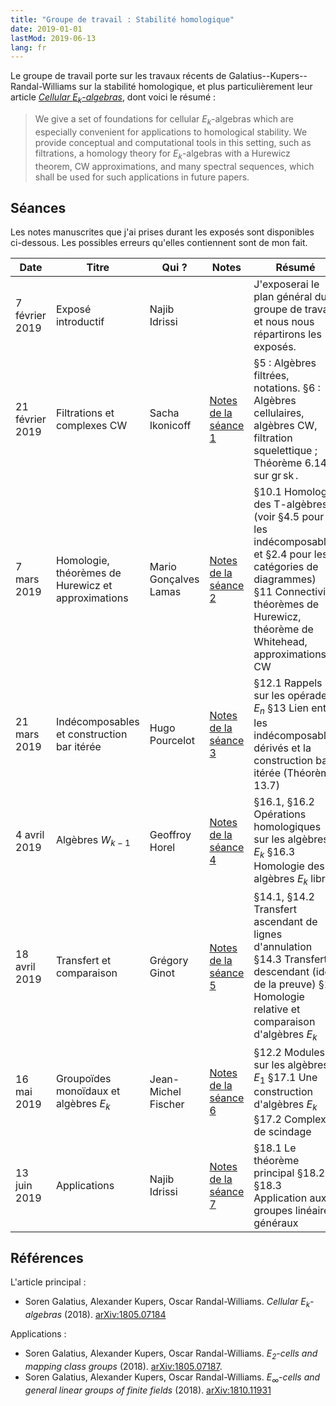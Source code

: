 ```yaml
---
title: "Groupe de travail : Stabilité homologique"
date: 2019-01-01
lastMod: 2019-06-13
lang: fr
---
```


Le groupe de travail porte sur les travaux récents de Galatius--Kupers--Randal-Williams sur la stabilité homologique, et plus particulièrement leur article [_Cellular $E_k$-algebras_](https://arxiv.org/abs/1805.07184), dont voici le résumé :

> We give a set of foundations for cellular $E_k$-algebras which are especially convenient for applications to homological stability. We provide conceptual and computational tools in this setting, such as filtrations, a homology theory for $E_k$-algebras with a Hurewicz theorem, CW approximations, and many spectral sequences, which shall be used for such applications in future papers.

## Séances

Les notes manuscrites que j'ai prises durant les exposés sont disponibles ci-dessous.
Les possibles erreurs qu'elles contiennent sont de mon fait.

| Date | Titre | Qui ? | Notes | Résumé |
|------|-------|-------|-------|--------|
| 7 février 2019 | Exposé introductif | Najib Idrissi | | J'exposerai le plan général du groupe de travail et nous nous répartirons les exposés. |
| 21 février 2019 | Filtrations et complexes CW | Sacha Ikonicoff | [Notes de la séance 1](./E1-Filtrations-Algebres-CW.pdf) | §5 : Algèbres filtrées, notations. §6 : Algèbres cellulaires, algèbres CW, filtration squelettique ; Théorème 6.14 sur $\operatorname{gr} \operatorname{sk}$. |
| 7 mars 2019 | Homologie, théorèmes de Hurewicz et approximations | Mario Gonçalves Lamas | [Notes de la séance 2](./E2-Homologie-Hurewicz-Approximations.pdf) | §10.1 Homologie des T-algèbres (voir §4.5 pour les indécomposables et §2.4 pour les catégories de diagrammes) §11 Connectivité, théorèmes de Hurewicz, théorème de Whitehead, approximations CW |
| 21 mars 2019 | Indécomposables et construction bar itérée | Hugo Pourcelot | [Notes de la séance 3](./E3-Indecomposables-Bar-iteree.pdf) | §12.1 Rappels sur les opérades $E_n$ §13 Lien entre les indécomposables dérivés et la construction bar itérée (Théorème 13.7) |
| 4 avril 2019 | Algèbres $W_{k-1}$ | Geoffroy Horel | [Notes de la séance 4](./E4-Algebres-Wk.pdf) | §16.1, §16.2 Opérations homologiques sur les algèbres $E_k$ §16.3 Homologie des algèbres $E_k$ libres |
| 18 avril 2019 | Transfert et comparaison | Grégory Ginot | [Notes de la séance 5](./E5-Transfert-Comparaison.pdf) | §14.1, §14.2 Transfert ascendant de lignes d'annulation §14.3 Transfert descendant (idée de la preuve) §15 Homologie relative et comparaison d'algèbres $E_k$ |
| 16 mai 2019 | Groupoïdes monoïdaux et algèbres $E_k$ | Jean-Michel Fischer | [Notes de la séance 6](./E6-Groupoides-Algebres.pdf) | §12.2 Modules sur les algèbres $E_1$ §17.1 Une construction d'algèbres $E_k$ §17.2 Complexes de scindage |
| 13 juin 2019 | Applications | Najib Idrissi | [Notes de la séance 7](./E7-Applications.pdf) | §18.1 Le théorème principal §18.2, §18.3 Application aux groupes linéaires généraux |

## Références

L'article principal :

- Soren Galatius, Alexander Kupers, Oscar Randal-Williams. _Cellular $E_k$-algebras_ (2018). [arXiv:1805.07184](https://arxiv.org/abs/1805.07184)

Applications :

- Soren Galatius, Alexander Kupers, Oscar Randal-Williams. *$E_2$-cells and mapping class groups* (2018). [arXiv:1805.07187](https://arxiv.org/abs/1805.07187).
- Soren Galatius, Alexander Kupers, Oscar Randal-Williams. *$E_{\infty}$-cells and general linear groups of finite fields* (2018). [arXiv:1810.11931](https://arxiv.org/abs/1810.11931)
